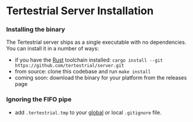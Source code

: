 # Tertestrial Server Installation

### Installing the binary

The Tertestrial server ships as a single executable with no dependencies. You
can install it in a number of ways:

- if you have the [Rust](https://rustup.rs) toolchain installed:
  `cargo install --git https://github.com/tertestrial/server.git`
- from source: clone this codebase and run <code type="make/command">make
  install</code>
- coming soon: download the binary for your platform from the releases page

### Ignoring the FIFO pipe

- add `.tertestrial.tmp` to your
  [global](https://help.github.com/articles/ignoring-files/#create-a-global-gitignore)
  or local `.gitignore` file.
